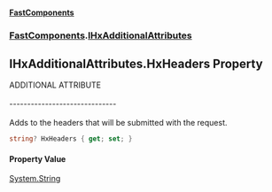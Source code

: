 #### [FastComponents](FastComponents.md 'FastComponents')
### [FastComponents](FastComponents.md 'FastComponents').[IHxAdditionalAttributes](FastComponents.IHxAdditionalAttributes.md 'FastComponents.IHxAdditionalAttributes')

## IHxAdditionalAttributes.HxHeaders Property

ADDITIONAL ATTRIBUTE<br/>  
------------------------------<br/>  
Adds to the headers that will be submitted with the request.

```csharp
string? HxHeaders { get; set; }
```

#### Property Value
[System.String](https://docs.microsoft.com/en-us/dotnet/api/System.String 'System.String')